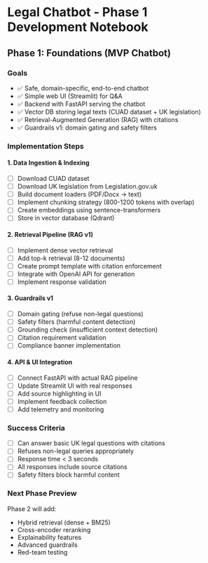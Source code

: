 # Legal Chatbot - Phase 1 Development Notebook

## Phase 1: Foundations (MVP Chatbot)

### Goals
- ✅ Safe, domain-specific, end-to-end chatbot
- ✅ Simple web UI (Streamlit) for Q&A
- ✅ Backend with FastAPI serving the chatbot
- ✅ Vector DB storing legal texts (CUAD dataset + UK legislation)
- ✅ Retrieval-Augmented Generation (RAG) with citations
- ✅ Guardrails v1: domain gating and safety filters

### Implementation Steps

#### 1. Data Ingestion & Indexing
- [ ] Download CUAD dataset
- [ ] Download UK legislation from Legislation.gov.uk
- [ ] Build document loaders (PDF/Docx → text)
- [ ] Implement chunking strategy (800-1200 tokens with overlap)
- [ ] Create embeddings using sentence-transformers
- [ ] Store in vector database (Qdrant)

#### 2. Retrieval Pipeline (RAG v1)
- [ ] Implement dense vector retrieval
- [ ] Add top-k retrieval (8-12 documents)
- [ ] Create prompt template with citation enforcement
- [ ] Integrate with OpenAI API for generation
- [ ] Implement response validation

#### 3. Guardrails v1
- [ ] Domain gating (refuse non-legal questions)
- [ ] Safety filters (harmful content detection)
- [ ] Grounding check (insufficient context detection)
- [ ] Citation requirement validation
- [ ] Compliance banner implementation

#### 4. API & UI Integration
- [ ] Connect FastAPI with actual RAG pipeline
- [ ] Update Streamlit UI with real responses
- [ ] Add source highlighting in UI
- [ ] Implement feedback collection
- [ ] Add telemetry and monitoring

### Success Criteria
- [ ] Can answer basic UK legal questions with citations
- [ ] Refuses non-legal queries appropriately
- [ ] Response time < 3 seconds
- [ ] All responses include source citations
- [ ] Safety filters block harmful content

### Next Phase Preview
Phase 2 will add:
- Hybrid retrieval (dense + BM25)
- Cross-encoder reranking
- Explainability features
- Advanced guardrails
- Red-team testing

